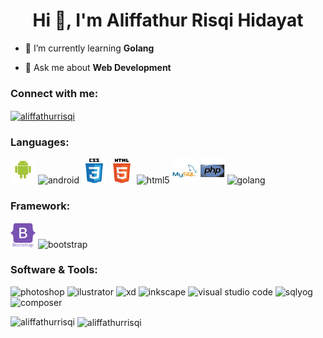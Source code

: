 <h1 align="center">Hi 👋, I'm Aliffathur Risqi Hidayat</h1>
<!-- <h3 align="center">I'm currently studying mobile development, especially Flutter.</h3> -->

- 🌱 I’m currently learning **Golang**

- 💬 Ask me about **Web Development**

<h3 align="left">Connect with me:</h3>
<p align="left">
<a href="https://linkedin.com/in/aliffathurrisqi" target="blank"><img align="center" src="https://raw.githubusercontent.com/rahuldkjain/github-profile-readme-generator/master/src/images/icons/Social/linked-in-alt.svg" alt="aliffathurrisqi" height="30" width="40" /></a>
</p>

<h3 align="left">Languages:</h3>
<p align="left">
<img src="https://raw.githubusercontent.com/devicons/devicon/master/icons/android/android-original-wordmark.svg" alt="android" width="40" height="40"/> 
<img src="https://cdn.worldvectorlogo.com/logos/kotlin-1.svg" alt="android" width="40" height="40"/> 
<img src="https://raw.githubusercontent.com/devicons/devicon/master/icons/css3/css3-original-wordmark.svg" alt="css3" width="40" height="40"/> 
<img src="https://raw.githubusercontent.com/devicons/devicon/master/icons/html5/html5-original-wordmark.svg" alt="html5" width="40" height="40"/>
<img src="https://cdn.worldvectorlogo.com/logos/javascript-1.svg" alt="html5" width="40" height="40"/>
<img src="https://raw.githubusercontent.com/devicons/devicon/master/icons/mysql/mysql-original-wordmark.svg" alt="mysql" width="40" height="40"/>
<img src="https://raw.githubusercontent.com/devicons/devicon/master/icons/php/php-original.svg" alt="php" width="40" height="40"/>
<img src="https://cdn.worldvectorlogo.com/logos/golang-1.svg" alt="golang" width="40" height="40"/>
</p>
<h3 align="left">Framework:</h3>
<p align="left">
<img src="https://raw.githubusercontent.com/devicons/devicon/master/icons/bootstrap/bootstrap-plain-wordmark.svg" alt="bootstrap" width="40" height="40"/> 
<img src="https://cdn.worldvectorlogo.com/logos/laravel-2.svg" alt="bootstrap" width="40" height="40"/> 
</p>

<h3 align="left">Software & Tools:</h3>
<p align="left">
<img src="https://cdn.worldvectorlogo.com/logos/adobe-photoshop-2.svg" alt="photoshop" width="40" height="40"/>
<img src="https://cdn.worldvectorlogo.com/logos/adobe-illustrator-cc-2019.svg" alt="ilustrator" width="40" height="40"/>
<img src="https://cdn.worldvectorlogo.com/logos/adobe-xd.svg" alt="xd" width="40" height="40"/>
<img src="https://cdn.worldvectorlogo.com/logos/inkscape-logo-1.svg" alt="inkscape" width="40" height="40"/>
<img src="https://cdn.worldvectorlogo.com/logos/visual-studio-code-1.svg" alt="visual studio code" width="40" height="40"/>
<img src="https://images.g2crowd.com/uploads/product/image/large_detail/large_detail_0f3c2e06516704a6a902831d7e2f1de9/sqlyog.png" alt="sqlyog" width="40" height="40"/>
<img src="https://cdn.worldvectorlogo.com/logos/composer.svg" alt="composer" width="40" height="40"/>
</p>

<p><img align="left" src="https://github-readme-stats.vercel.app/api/top-langs?username=aliffathurrisqi&show_icons=true&theme=dark&locale=en&layout=compact" alt="aliffathurrisqi" /></p>

<p>&nbsp;<img align="center" src="https://github-readme-stats.vercel.app/api?username=aliffathurrisqi&show_icons=true&theme=dark&locale=en" alt="aliffathurrisqi" /></p>
